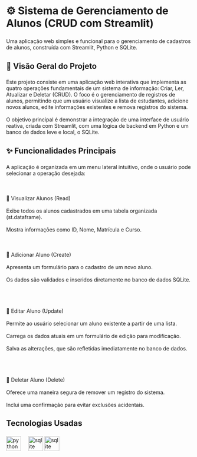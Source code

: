 <h1 align="left">⚙️  Sistema de Gerenciamento de Alunos (CRUD com Streamlit)</h1>

###

<p align="left">Uma aplicação web simples e funcional para o gerenciamento de cadastros de alunos, construída com Streamlit, Python e SQLite.</p>

###

<h2 align="left">📌 Visão Geral do Projeto</h2>

###

<p align="left">Este projeto consiste em uma aplicação web interativa que implementa as quatro operações fundamentais de um sistema de informação: Criar, Ler, Atualizar e Deletar (CRUD). O foco é o gerenciamento de registros de alunos, permitindo que um usuário visualize a lista de estudantes, adicione novos alunos, edite informações existentes e remova registros do sistema.<br><br>O objetivo principal é demonstrar a integração de uma interface de usuário reativa, criada com Streamlit, com uma lógica de backend em Python e um banco de dados leve e local, o SQLite.</p>

###

<h2 align="left">✨  Funcionalidades Principais</h2>

###

<p align="left">A aplicação é organizada em um menu lateral intuitivo, onde o usuário pode selecionar a operação desejada:<br><br><br><br>🎯 Visualizar Alunos (Read)<br><br>Exibe todos os alunos cadastrados em uma tabela organizada (st.dataframe).<br><br>Mostra informações como ID, Nome, Matrícula e Curso.<br><br><br><br>🎯 Adicionar Aluno (Create)<br><br>Apresenta um formulário para o cadastro de um novo aluno.<br><br>Os dados são validados e inseridos diretamente no banco de dados SQLite.<br><br><br><br><br>🎯 Editar Aluno (Update)<br><br>Permite ao usuário selecionar um aluno existente a partir de uma lista.<br><br>Carrega os dados atuais em um formulário de edição para modificação.<br><br>Salva as alterações, que são refletidas imediatamente no banco de dados.<br><br><br><br><br>🎯 Deletar Aluno (Delete)<br><br>Oferece uma maneira segura de remover um registro do sistema.<br><br>Inclui uma confirmação para evitar exclusões acidentais.</p>

###

<h2 align="left">Tecnologias Usadas</h2>

###

<div align="left">
  <img src="https://cdn.jsdelivr.net/gh/devicons/devicon/icons/python/python-original.svg" height="40" alt="python logo"  />
  <img width="12" />
  <img src="https://cdn.jsdelivr.net/gh/devicons/devicon/icons/sqlite/sqlite-original.svg" height="40" alt="sqlite logo"  />
  <img src="https://ml.globenewswire.com/Resource/Download/739a0114-4c0d-4a18-b85e-b53982324cbc" height="40" alt="sqlite logo"  />
</div>

###
